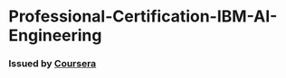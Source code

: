 # Professional-Certification-IBM-AI-Engineering
### Issued by <a href="https://www.coursera.org/" rel="nofollow">Coursera</a>
